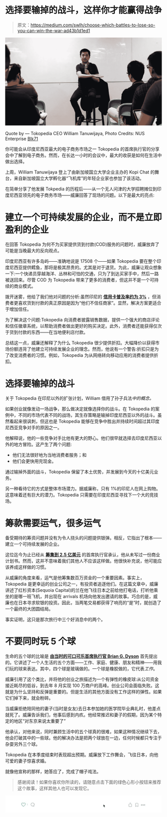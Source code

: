 # 选择要输掉的战斗，这样你才能赢得战争

> 原文：<https://medium.com/swlh/choose-which-battles-to-lose-so-you-can-win-the-war-ad43b1d1ed1>

![](img/9dce107468975e65355512bf0459bc78.png)

Quote by — Tokopedia CEO William Tanuwijaya, Photo Credits: NUS Enterprise [Blk71](https://www.facebook.com/Blk71Singapore/)

你可能会从印度尼西亚最大的电子商务市场之一 Tokopedia 的首席执行官的分享会中了解到电子商务。然而，在长达一小时的会议中，最大的收获是如何在生活中做出选择。

上周，William Tanuwijaya 登上了由新加坡国立大学企业主办的 Kopi Chat 的舞台，来自新加坡国立大学孵化器“飞机库”的年轻企业家也参加了该活动。

在简单分享了他发展 Tokpedia 的历程后——从一个无人问津的大学招聘摊位到印度尼西亚领先的电子商务市场——威廉回答了现场的问题。以下是最大的亮点:

# 建立一个可持续发展的企业，而不是立即盈利的企业

在回答 Tokopedia 为何不为买家提供货到付款(COD)服务的问题时，威廉放弃了可能是当晚最大的反向观点。

印度尼西亚有许多岛屿——准确地说是 17508 个——如果 Tokopedia 要在整个印度尼西亚提供鳕鱼，那将是极其昂贵的。尤其是对于退货。为此，威廉让观众想象一下:一个快递员穿越海洋、丛林和可怕的交通，只为了到达买家手中，然后一路被送回来。尽管 COD 为 Tokopedia 带来了更多的消费者，但这并不是一个可持续的商业模式。

拨开迷雾，他给了我们他对问题的分析:虽然印尼的 [**信用卡普及率约为 3%**](https://www.techinasia.com/startup-asia-jakarta-preview-doku-epayment-state-indonesia) ，但消费者更喜欢货到付款的真正原因是因为“他们不信任商家”。显然，解决方案更适合于增加信任。

为了解决这个问题:Tokopedia 向消费者披露销售数据，提供一个强大的商店评论和信任徽章系统，以帮助消费者做出更好的购买决定。此外，消费者还能获得仅次于货到付款的东西——在当地便利店付款。

总结这一点，威廉还解释了为什么 Tokopedia 很少提供折扣。大幅降价以获得市场份额违背了他建立可持续发展企业的理念。然而，他说有一个警告:折扣只是为了改变消费者的习惯。例如，Tokopedia 为从网络转向移动应用的消费者提供折扣。

# 选择要输掉的战斗

关于 Tokopedia 在印尼以外的扩张计划，William 借用了孙子兵法*中的概念。*

如果创业就像发动一场战争，那么做决定就像选择你的战斗。在 Tokopedia 的案例中，不同的市场代表不同的战场，其生存策略是输掉印度尼西亚以外的战斗。虽然看起来很讽刺，但这也是 Tokopedia 能够在竞争中胜出并持续时间超过其印度尼西亚竞争对手的原因之一。

他解释说，他的一些竞争对手比他有更大的野心。他们很早就选择去印度尼西亚以外的地方冒险。这产生了两个问题:

*   他们无法很好地为当地消费者服务；和
*   他们会更快用完现金。

通过输掉外面的战斗，Tokopedia 保留了本土优势，并发展到今天的十亿美元业务。

另一种看待它的方式是整体市场潜力。据威廉称，只有 1%的印尼人在网上购物。这意味着还有巨大的潜力。Tokopedia 只需要在印度尼西亚寻找下一个大的竞技场。

# 筹款需要运气，很多运气

备受期待的筹资问题并没有为令人挠头的问题提供银弹。相反，它指出了根本——建立一个可持续发展的企业。

这位迄今为止已经从 [**筹集到 2.5 亿美元**](https://www.techinasia.com/indonesia-tokopedia-raises-147m) 的首席执行官承认，他从未写过一份商业计划书。然而，这并不意味着我们其他人不应该这样做。他很快补充说，他可能应该养成这样做的习惯。

从威廉的角度来看，运气是他筹集数百万资金的一个重要因素。事实上，Tokopedia 是更幸运的创业公司之一，有投资者追逐他们。在这篇文章中，威廉讲述了红杉资本(Sequoia Capital)的兰在他飞往日本之前给他打电话，打听他乘坐的是哪一班飞机，并出现在 arrivals 机场向他发出邀请的故事。巧合的是，威廉也在日本寻求软银的投资。因此，当两笔交易都获得了响亮的“是”时，就创造了一个最终的大团圆结局。

事实证明，这只是那次旅行中三个好消息中的两个。

# 不要同时玩 5 个球

生命的五个球的比喻是 [**由当时的可口可乐首席执行官 Brian G. Dyson**](http://bsix12.com/the-five-balls-of-life/) 首先提出的。它讲述了一个人生活的五个方面——工作、家庭、健康、朋友和精神——用我们玩的球来表达。其中，四个球是玻璃做的。一个球是橡胶做的，它代表*工作*。

威廉引用了这个类比，并将他的创业之旅描述为一个有弹性的橡皮球:从公司资金接近耗尽的低谷，到去年 8 月实现 100 万商户的高峰。创业公司会面临失败。这就是为什么坚持和反弹是重要的。但是生活的其他方面没有工作这样的弹性。如果它们掉下来，就会粉碎。

当威廉拒绝陪同他的妻子(当时是女友)去日本参加她的医学院毕业典礼时，他差点就死了。威廉告诉我们，他事后感到内疚。他经常推迟和妻子的假期，因为某个特定的地区“对东京来说太重要了”

他承认，对他来说，同时兼顾生活中的五个球真的很难，如果这种情况继续下去，他会打破其中的一些球。他的解决办法是把两个球放在一边，任何时候都只专注于杂耍另外三个球。

Tokopedia 在本季度结束时表现超出预期。威廉放下工作舞会，飞往日本，向他可爱的妻子惊喜求婚。

就像他宣称的那样，她答应了，完成了帽子戏法。

> 感谢阅读！如果你喜欢你所读的，请随意点击下面的绿色心形小按钮来推荐这个故事，这样其他人也可以发现它。

![](img/cd7813e9068b6166fb579f9e5901b339.png)